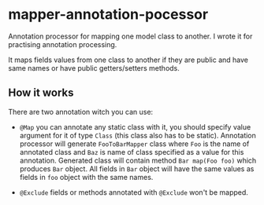 # mapper-annotation-pocessor
Annotation processor for mapping one model class to another.
I wrote it for practising annotation processing.

It maps fields values from one class to another if they are public and have same names or have public getters/setters methods.

## How it works

There are two annotation witch you can use:

* `@Map` you can annotate any static class with it, you should specify value argument for it of type `Class` (this class also has to be static). 
Annotation processor will generate `FooToBarMapper` class where `Foo` is the name of annotated class and `Baz` is name of class specified
as a value for this annotation.
Generated class will contain method `Bar map(Foo foo)` which produces `Bar` object.
All fields in `Bar` object will have the same values as fields in `foo` object with the same names. 

* `@Exclude` fields or methods annotated with `@Exclude` won't be mapped.
